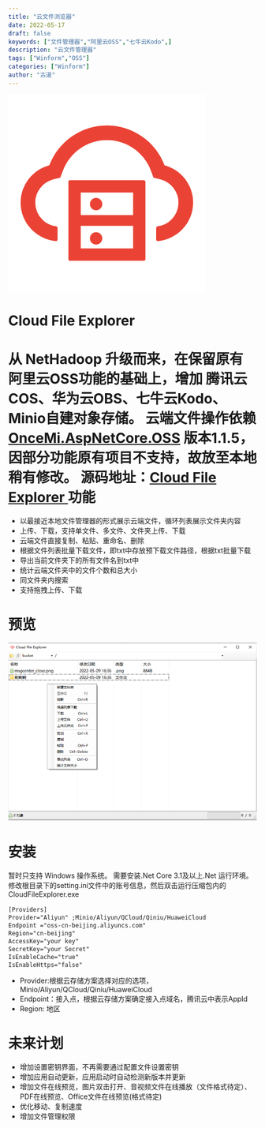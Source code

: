 ```yaml
---
title: "云文件浏览器"
date: 2022-05-17
draft: false
keywords: ["文件管理器","阿里云OSS","七牛云Kodo",]
description: "云文件管理器"
tags: ["Winform","OSS"]
categories: ["Winform"]
author: "古道" 
---
```

![logo](/post/2022-05-17cloud-file-explorer_files/1.png)
 
 Cloud File Explorer 
 =================
 **从 NetHadoop 升级而来，在保留原有阿里云OSS功能的基础上，增加 腾讯云COS、华为云OBS、七牛云Kodo、Minio自建对象存储。**
 云端文件操作依赖[OnceMi.AspNetCore.OSS](https://github.com/oncemi/OnceMi.AspNetCore.OSS) 版本1.1.5，因部分功能原有项目不支持，故放至本地稍有修改。
 源码地址：[Cloud File Explorer ](https://github.com/gudao/Cloud-File-Explorer)
 功能
 ===========
 - 以最接近本地文件管理器的形式展示云端文件，循环列表展示文件夹内容
 - 上传、下载，支持单文件、多文件、文件夹上传、下载
 - 云端文件直接复制、粘贴、重命名、删除
 - 根据文件列表批量下载文件，即txt中存放预下载文件路径，根据txt批量下载
 - 导出当前文件夹下的所有文件名到txt中
 - 统计云端文件夹中的文件个数和总大小
 - 同文件夹内搜索
 - 支持拖拽上传、下载
 
 预览 
 =========
 ![截图](/post/2022-05-17cloud-file-explorer_files/2.png)
 
 安装
 =========
 暂时只支持 Windows 操作系统。
 需要安装.Net Core 3.1及以上.Net 运行环境。
 修改根目录下的setting.ini文件中的账号信息，然后双击运行压缩包内的CloudFileExplorer.exe
 ``` 
 [Providers]
 Provider="Aliyun" ;Minio/Aliyun/QCloud/Qiniu/HuaweiCloud
 Endpoint ="oss-cn-beijing.aliyuncs.com"
 Region="cn-beijing"
 AccessKey="your key"
 SecretKey="your Secret"
 IsEnableCache="true"
 IsEnableHttps="false"
```
- Provider:根据云存储方案选择对应的选项，Minio/Aliyun/QCloud/Qiniu/HuaweiCloud
- Endpoint：接入点，根据云存储方案确定接入点域名，腾讯云中表示AppId
- Region: 地区

未来计划
==========
- 增加设置密钥界面，不再需要通过配置文件设置密钥
- 增加应用自动更新，应用启动时自动检测新版本并更新
- 增加文件在线预览，图片双击打开、音视频文件在线播放（文件格式待定）、PDF在线预览、Office文件在线预览(格式待定)
- 优化移动、复制速度
- 增加文件管理权限


